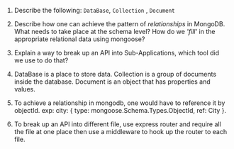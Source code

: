 1.  Describe the following: `DataBase`, `Collection` , `Document`
1.  Describe how one can achieve the pattern of _relationships_ in MongoDB. What
    needs to take place at the schema level? How do we _'fill'_ in the
    appropriate relational data using mongoose?
1.  Explain a way to break up an API into Sub-Applications, which tool did we use to do that?

1. DataBase is a place to store data. Collection is a group of documents inside the database. Document is an object that has properties and values.

2. To achieve a relationship in mongodb, one would have to reference it by objectId. exp: city: { type: mongoose.Schema.Types.ObjectId, ref: City }.

3. To break up an API into different file, use express router and require all the file at one place then use a middleware to hook up the router to each file.
